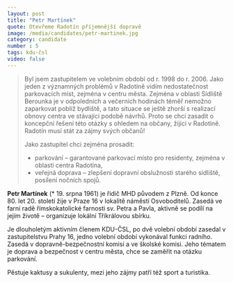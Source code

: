 ```yaml
---
layout: post
title: "Petr Martínek"
quote: Otevřeme Radotín příjemnější dopravě
image: /media/candidates/petr-martinek.jpg
category: candidate
number : 5
tags: kdu-čsl
video: false
---
```


> Byl jsem zastupitelem ve volebním období od r. 1998 do r. 2006. Jako jeden z významných problémů v Radotíně vidím nedostatečnost parkovacích míst, zejména v centru města. Zejména v oblasti Sídliště Berounka je v odpoledních a večerních hodinách téměř nemožno zaparkovat poblíž bydliště, a tato situace se ještě zhorší s realizací obnovy centra ve stávající podobě návrhů. Proto se chci zasadit o koncepční řešení této otázky s ohledem na občany, žijící v Radotíně. Radotín musí stát za zájmy svých občanů!
>
> Jako zastupitel chci zejména prosadit:
>
> *    parkování – garantované parkovací místo pro residenty, zejména v oblasti centra Radotína,
> *    veřejná doprava – zlepšení dopravní obslužnosti starého sídliště, posílení nočních spojů.

**Petr Martínek** (* 19. srpna 1961) je řidič MHD původem z Plzně. Od konce 80. let 20. století žije v Praze 16 v lokalitě náměstí Osvoboditelů. Zasedá ve farní radě římskokatolické farnosti sv. Petra a Pavla, aktivně se podílí na jejím životě – organizuje lokální Tříkrálovou sbírku. 

Je dlouholetým aktivním členem KDU-ČSL, po dvě volební období zasedal v zastupitelstvu Prahy 16, jedno volební období vykonával funkci radního. Zasedá v dopravně-bezpečnostní komisi a ve školské komisi. Jeho tématem je doprava a bezpečnost v centru města, chce se zaměřit na otázku parkování.

Pěstuje kaktusy a sukulenty, mezi jeho zájmy patří též sport a turistika.
